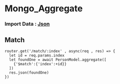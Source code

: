 # Mongo_Aggregate

### Import Data : [Json](https://github.com/mbganesh/Mongo_Aggregate/blob/main/person.json)


## Match

```
router.get('/match/:index' , async(req , res) => {
  let id = req.params.index
  let foundOne = await PersonModel.aggregate([
    {'$match':{'index':+id}}
  ])
  res.json(foundOne)
})

```
